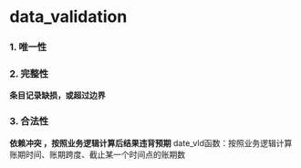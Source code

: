 # data_validation

### 1. 唯一性

### 2. 完整性
**条目记录缺损，或超过边界**

### 3. 合法性
**依赖冲突 ，按照业务逻辑计算后结果违背预期**
date_vld函数：按照业务逻辑计算账期时间、账期跨度、截止某一个时间点的账期数
